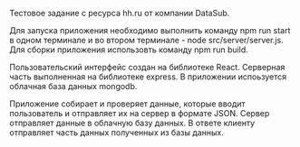 Тестовое задание с ресурса hh.ru от компании DataSub.

Для запуска приложения необходимо выполнить команду npm run start в одном терминале и во втором терминале - node src/server/server.js. Для сборки приложения использовть команду npm run build.

Пользовательский интерфейс создан на библиотеке React. Серверная часть выполненная на библиотеке express. В приложении испоьзуется
облачная база данных mongodb.

Приложение собирает и проверяет данные, которые вводит пользователь и отправляет их на сервер в формате JSON. Сервер отправляет данные в облачную базу данных. В ответе клиенту отправляет часть данных полученных из базы данных.
